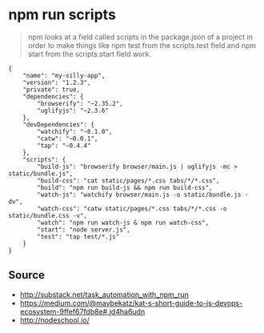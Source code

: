 # npm run scripts


> npm looks at a field called scripts in the package.json of a project in order to make things like npm test from the scripts.test field and npm start from the scripts.start field work.

    {
        "name": "my-silly-app",
        "version": "1.2.3",
        "private": true,
        "dependencies": {
            "browserify": "~2.35.2",
            "uglifyjs": "~2.3.6"
        },
        "devDependencies": {
            "watchify": "~0.1.0",
            "catw": "~0.0.1",
            "tap": "~0.4.4"
        },
        "scripts": {
            "build-js": "browserify browser/main.js | uglifyjs -mc > static/bundle.js",
            "build-css": "cat static/pages/*.css tabs/*/*.css",
            "build": "npm run build-js && npm run build-css",
            "watch-js": "watchify browser/main.js -o static/bundle.js -dv",
            "watch-css": "catw static/pages/*.css tabs/*/*.css -o static/bundle.css -v",
            "watch": "npm run watch-js & npm run watch-css",
            "start": "node server.js",
            "test": "tap test/*.js"
        }
    }


## Source

 * http://substack.net/task_automation_with_npm_run
 * https://medium.com/@maybekatz/kat-s-short-guide-to-js-devops-ecosystem-9ffef67fdb8e#.jd4ha6udn
 * http://nodeschool.io/